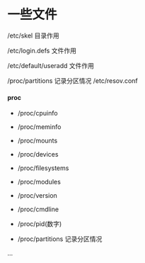 # 一些文件


/etc/skel  目录作用

/etc/login.defs 文件作用

/etc/default/useradd 文件作用

/proc/partitions 记录分区情况
/etc/resov.conf


#### proc

* /proc/cpuinfo

* /proc/meminfo

* /proc/mounts

* /proc/devices

* /proc/filesystems

* /proc/modules

* /proc/version

* /proc/cmdline

* /proc/pid(数字)

* /proc/partitions 记录分区情况

...



